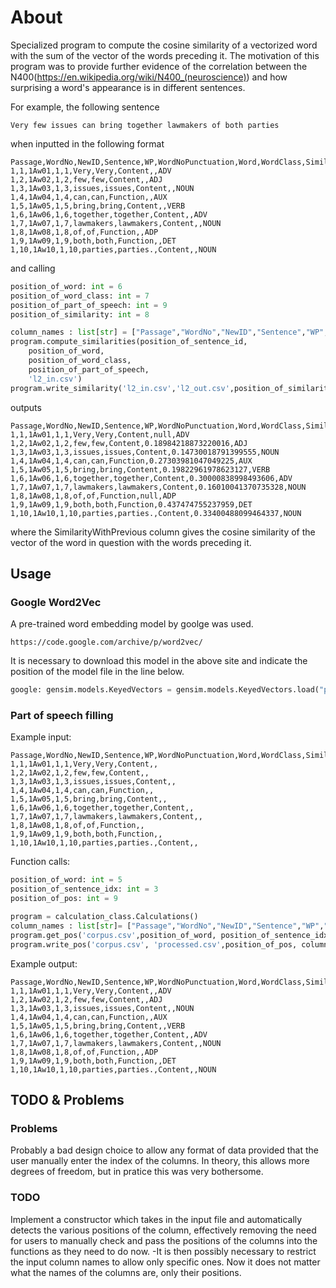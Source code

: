 # About


Specialized program to compute the cosine similarity of a vectorized word with the sum of the vector of the words preceding it. The motivation of this program was to
provide further evidence of the correlation between the N400(https://en.wikipedia.org/wiki/N400_(neuroscience)) and how surprising a word's appearance is in different sentences.

For example, the following sentence
```
Very few issues can bring together lawmakers of both parties
```
when inputted in the following format 
```
Passage,WordNo,NewID,Sentence,WP,WordNoPunctuation,Word,WordClass,SimilarityWithPrevious,PartOfSpeech
1,1,1Aw01,1,1,Very,Very,Content,,ADV
1,2,1Aw02,1,2,few,few,Content,,ADJ
1,3,1Aw03,1,3,issues,issues,Content,,NOUN
1,4,1Aw04,1,4,can,can,Function,,AUX
1,5,1Aw05,1,5,bring,bring,Content,,VERB
1,6,1Aw06,1,6,together,together,Content,,ADV
1,7,1Aw07,1,7,lawmakers,lawmakers,Content,,NOUN
1,8,1Aw08,1,8,of,of,Function,,ADP
1,9,1Aw09,1,9,both,both,Function,,DET
1,10,1Aw10,1,10,parties,parties.,Content,,NOUN
```
and calling
```python
position_of_word: int = 6
position_of_word_class: int = 7
position_of_part_of_speech: int = 9
position_of_similarity: int = 8

column_names : list[str] = ["Passage","WordNo","NewID","Sentence","WP","WordNoPunctuation","Word","WordClass","SimilarityWithPrevious", "PartOfSpeech"]
program.compute_similarities(position_of_sentence_id,
    position_of_word,
    position_of_word_class,
    position_of_part_of_speech,
    'l2_in.csv')
program.write_similarity('l2_in.csv','l2_out.csv',position_of_similarity, column_names_l2)
```


outputs
```
Passage,WordNo,NewID,Sentence,WP,WordNoPunctuation,Word,WordClass,SimilarityWithPrevious,PartOfSpeech
1,1,1Aw01,1,1,Very,Very,Content,null,ADV
1,2,1Aw02,1,2,few,few,Content,0.18984218873220016,ADJ
1,3,1Aw03,1,3,issues,issues,Content,0.14730018791399555,NOUN
1,4,1Aw04,1,4,can,can,Function,0.27303981047049225,AUX
1,5,1Aw05,1,5,bring,bring,Content,0.19822961978623127,VERB
1,6,1Aw06,1,6,together,together,Content,0.30000838998493606,ADV
1,7,1Aw07,1,7,lawmakers,lawmakers,Content,0.16010041370735328,NOUN
1,8,1Aw08,1,8,of,of,Function,null,ADP
1,9,1Aw09,1,9,both,both,Function,0.437474755237959,DET
1,10,1Aw10,1,10,parties,parties.,Content,0.33400488099464337,NOUN
```
where the SimilarityWithPrevious column gives the cosine similarity of the vector of the word in question with the words preceding it.
## Usage
### Google Word2Vec
A pre-trained word embedding model by goolge was used. 
```
https://code.google.com/archive/p/word2vec/
```
It is necessary to download this model in the above site and indicate the position of the model file in the line below.
```python
google: gensim.models.KeyedVectors = gensim.models.KeyedVectors.load("pre_trained_data/goolge.bin", 'r')
```

### Part of speech filling
Example input:
```
Passage,WordNo,NewID,Sentence,WP,WordNoPunctuation,Word,WordClass,SimilarityWithPrevious,PartOfSpeech
1,1,1Aw01,1,1,Very,Very,Content,,
1,2,1Aw02,1,2,few,few,Content,,
1,3,1Aw03,1,3,issues,issues,Content,,
1,4,1Aw04,1,4,can,can,Function,,
1,5,1Aw05,1,5,bring,bring,Content,,
1,6,1Aw06,1,6,together,together,Content,,
1,7,1Aw07,1,7,lawmakers,lawmakers,Content,,
1,8,1Aw08,1,8,of,of,Function,,
1,9,1Aw09,1,9,both,both,Function,,
1,10,1Aw10,1,10,parties,parties.,Content,,
```
Function calls:
```python
position_of_word: int = 5
position_of_sentence_idx: int = 3
position_of_pos: int = 9

program = calculation_class.Calculations()
column_names : list[str]= ["Passage","WordNo","NewID","Sentence","WP","WordNoPunctuation","Word","WordClass","SimilarityWithPrevious", "PartOfSpeech"]
program.get_pos('corpus.csv',position_of_word, position_of_sentence_idx)
program.write_pos('corpus.csv', 'processed.csv',position_of_pos, column_names)
```
Example output:
```
Passage,WordNo,NewID,Sentence,WP,WordNoPunctuation,Word,WordClass,SimilarityWithPrevious,PartOfSpeech
1,1,1Aw01,1,1,Very,Very,Content,,ADV
1,2,1Aw02,1,2,few,few,Content,,ADJ
1,3,1Aw03,1,3,issues,issues,Content,,NOUN
1,4,1Aw04,1,4,can,can,Function,,AUX
1,5,1Aw05,1,5,bring,bring,Content,,VERB
1,6,1Aw06,1,6,together,together,Content,,ADV
1,7,1Aw07,1,7,lawmakers,lawmakers,Content,,NOUN
1,8,1Aw08,1,8,of,of,Function,,ADP
1,9,1Aw09,1,9,both,both,Function,,DET
1,10,1Aw10,1,10,parties,parties.,Content,,NOUN
```


## TODO & Problems
### Problems
Probably a bad design choice to allow any format of data provided that the user manually enter the index of the columns. In theory,
this allows more degrees of freedom, but in pratice this was very bothersome.
### TODO 
Implement a constructor which takes in the input file and automatically detects the various positions of the column, effectively removing the need 
for users to manually check and pass the positions of the columns into the functions as they need to do now.
  -It is then possibly necessary to restrict the input column names to allow only specific ones. Now it does not matter what the names of the columns are, only their positions.



